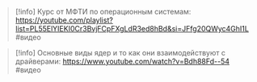 >[!info] Курс от МФТИ по операционным системам:
>https://youtube.com/playlist?list=PL55ElYIEKI0Cr3BvjFCpFXgLdR3ed8hBd&si=JFfg20QWyc4GhI1L #видео 

> [!info] Основные виды ядер и то как они взаимодействуют с драйверами:
> https://www.youtube.com/watch?v=Bdh88Fd--54 #видео 

